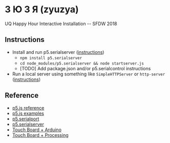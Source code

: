 # З Ю З Я (zyuzya)
UQ Happy Hour Interactive Installation -- SFDW 2018

## Instructions
- Install and run p5.serialserver ([instructions](https://github.com/vanevery/p5.serialport#p5serial-nodejs))
    - `npm install p5.serialserver`
    - `cd node_modules/p5.serialserver && node startserver.js`
    - [TODO] Add package.json and/or p5.serialcontrol instructions
- Run a local server using something like `SimpleHTTPServer` or `http-server` ([instructions](https://github.com/processing/p5.js/wiki/Local-server))

## Reference
- [p5.js reference](https://p5js.org/reference/)
- [p5.js examples](https://p5js.org/examples/)
- [p5.serialport](http://vanevery.github.io/p5.serialport/docs/classes/p5.serialport.html)
- [p5.serialserver](https://github.com/vanevery/p5.serialport#p5serial-nodejs)
- [Touch Board + Arduino](https://www.bareconductive.com/make/setting-up-arduino-with-your-touch-board/)
- [Touch Board + Processing](https://www.bareconductive.com/make/touch-board-grapher/)
